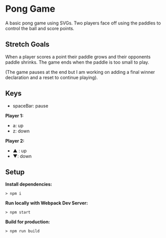 # Pong Game

A basic pong game using SVGs. Two players face off using the paddles to control the ball and score points.

## Stretch Goals

When a player scores a point their paddle grows and their opponents paddle shrinks.
The game ends when the paddle is too small to play.

(The game pauses at the end but I am working on adding a final winner declaration and a reset to continue playing).

## Keys

* spaceBar: pause

**Player 1:**
* a: up
* z: down

**Player 2:**
* ▲ : up
* ▼: down

## Setup

**Install dependencies:**

`> npm i`

**Run locally with Webpack Dev Server:**

`> npm start`

**Build for production:**

`> npm run build`
